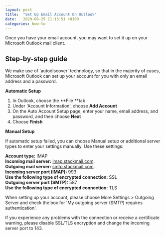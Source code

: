 ```yaml
---
layout: post
title:  "Set Up Email Account On Outlook"
date:   2020-08-25 21:15:51 +0100
categories: how-to
---
```

Once you have your email account, you may want to set it up on your Microsoft Outlook mail client.

Step-by-step guide
------------------

We make use of 'autodiscover' technology, so that in the majority of cases, Microsoft Outlook can set up your account for you with only an email address and a password.

**Automatic Setup**

1.  In Outlook, choose the **File **tab
2.  Under 'Account Information', choose **Add Account**
3.  On the Auto Account Setup page, enter your name, email address, and password, and then choose **Next**
4.  Choose **Finish**

**Manual Setup**

If automatic setup failed, you can choose Manual setup or additional server types to enter your settings manually. Use these settings:

**Account type:** IMAP  
**Incoming mail server:** [imap.stackmail.com](http://imap.stackmail.com/).  
**Outgoing mail server:** [smtp.stackmail.com](http://smtp.stackmail.com/).  
**Incoming server port (IMAP):** 993  
**Use the following type of encrypted connection:** SSL  
**Outgoing server port (SMTP):** 587  
**Use the following type of encrypted connection:** TLS

When setting up your account, please choose More Settings > Outgoing Server and check the box for 'My outgoing server (SMTP) requires authentication'.

If you experience any problems with the connection or receive a certificate warning, please disable SSL/TLS encryption and change the incoming server port to 143.
